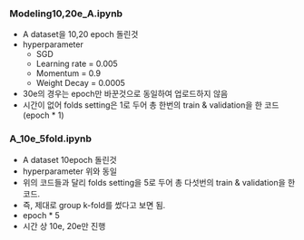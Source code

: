 ### Modeling10,20e_A.ipynb 
* A dataset을 10,20 epoch 돌린것
* hyperparameter
	* SGD
	* Learning rate = 0.005
	* Momentum = 0.9
	* Weight Decay = 0.0005
* 30e의 경우는 epoch만 바꾼것으로 동일하여 업로드하지 않음
* 시간이 없어 folds setting은 1로 두어 총 한번의 train & validation을 한 코드 (epoch * 1)
### A_10e_5fold.ipynb
* A dataset 10epoch 돌린것
* hyperparameter 위와 동일
* 위의 코드들과 달리 folds setting을 5로 두어 총 다섯번의 train & validation을 한 코드.
* 즉, 제대로 group k-fold를 썼다고 보면 됨.
* epoch * 5
* 시간 상 10e, 20e만 진행
